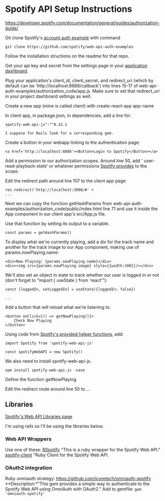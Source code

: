 # Spotify API Setup Instructions

https://developer.spotify.com/documentation/general/guides/authorization-guide/

Git clone Spotify's [account auth example](https://github.com/spotify/web-api-auth-examples) with command
```
git clone https://github.com/spotify/web-api-auth-examples
```
Follow the installation structions on the readme for that repo.

Get your api key and secret from the settings page in your [application dashboard](developer.spotifycom/dashboard/applications).

Plug your application's client_id, client_secret, and redirect_uri (which by default can be 'http://localhost:8888/callback') into lines 15-17 of web-api-auth-examples/authorization_code/app.js. Make sure to set that redirect_uri in your project dashboard settings as well.

Create a new app (mine is called client) with create-react-app app-name

In client app, in package.json, in dependencies, add a line for: 
```
spotify-web-api-js":"^0.22.1
```
    I suppose for Rails look for a corresponding gem.

Create a button in your webapp linking to the authentication page:
```
<a href='http://localhost:8888'><Button>Login to Spotify</Button></a>
```

Add a permission to our authorization scopes. Around line 50, add ' user-read-playback-state' or whatever permissions [Spotify provides](https://developer.spotify.com/documentation/general/guides/scopes/) to the scope.

Edit the redirect path around line 107 to the client app page:
```
res.redirect('http://localhost:3000/#' +
...
```

Next we can copy the function getHashParams from web-api-auth-examples/authorization_code/public/index.html line 71 and use it inside the App component in our client app's src/App.js file.

Use that function by setting its output to a variable.
```
const params = getHashParams()
```

To display what we're currently playing, add a div for the track name and another for the track image to our App component, making use of params.nowPlaying.name:
```
<div>Now Playing: {params.nowPlaying.name}</div>
<div><img src={params.nowPlaying.image} style={{width:100}}/></div>
```

We'll also set an object in state to track whether our user is logged in or not (don't forget to "import { useState } from 'react'"):
```
const [loggedIn, setLoggedIn] = useState({loggedIn: false})

...
```

Add a button that will reload what we're listening to.
```
<button onClick={() => getNowPlaying()}>
    Check Now Playing
</button>
```

Using code from [Spotify's provided helper functions](https://github.com/jmperez/spotify-web-api-js), add:
```
import Spotify from 'spotify-web-api-js'

const spotifyWebAPI = new Spotify()
```
We also need to install spotify-web-api-js.
```
npm install spotify-web-api-js -save
```

Define the function getNowPlaying



Edit the redirect route around line 50 to ...









## Libraries

[Spotify's Web API Libraries page](https://developer.spotify.com/documentation/web-api/libraries/)

I'm using rails so I'll be using the libraries below.

### Web API Wrappers

Use one of these:
[RSpotify](https://github.com/guilhermesad/rspotify)
    "This is a ruby wrapper for the Spotify Web API."
[spotify-client](https://github.com/icoretech/spotify-client)
    "Ruby Client for the Spotify Web API.

### OAuth2 integration

Ruby omniauth strategy: https://github.com/icoretech/omniauth-spotify
    **Description:*"This gem provides a simple way to authenticate to the Spotify Web API using OmniAuth with OAuth2."
    Add to gemfile:
    ```
    gem 'omniauth-spotify'
    ```

